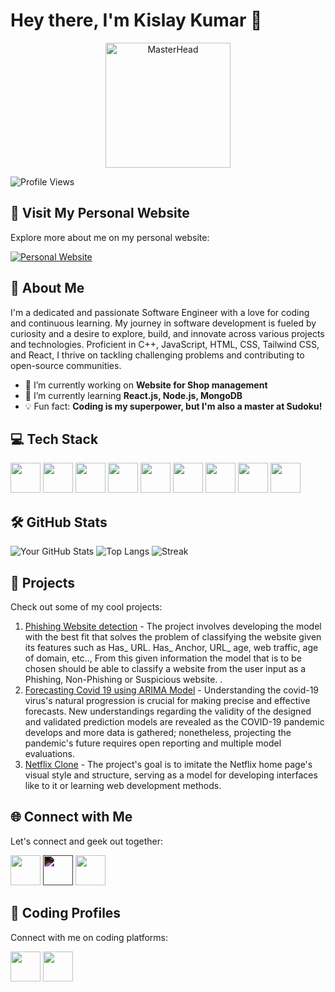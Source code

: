 # Hey there, I'm Kislay Kumar 👋

<div align="center">
  <img src="https://i.giphy.com/media/v1.Y2lkPTc5MGI3NjExMGgyd3RiMjdmaGxxYWc5dXJzaWVheWJkY2Zib3c1eTl5MmFtbWpucCZlcD12MV9pbnRlcm5hbF9naWZfYnlfaWQmY3Q9Zw/bGgsc5mWoryfgKBx1u/giphy.gif" alt="MasterHead" width="200">
</div>

![Profile Views](https://komarev.com/ghpvc/?username=kislayykumar)

## 🌟 Visit My Personal Website

Explore more about me on my personal website:

[![Personal Website](https://img.icons8.com/color/48/000000/domain--v1.png)]([https://yourwebsite.com](https://kislayy.vercel.app/))

## 🚀 About Me

I'm a dedicated and passionate Software Engineer with a love for coding and continuous learning. My journey in software development is fueled by curiosity and a desire to explore, build, and innovate across various projects and technologies. Proficient in C++, JavaScript, HTML, CSS, Tailwind CSS, and React, I thrive on tackling challenging problems and contributing to open-source communities.

- 🔭 I’m currently working on **Website for Shop management**
- 🌱 I’m currently learning **React.js, Node.js, MongoDB**
- 💡 Fun fact: **Coding is my superpower, but I'm also a master at Sudoku!**


## 💻 Tech Stack

<img src="https://img.icons8.com/color/48/000000/c-programming.png" width="48"> <img src="https://img.icons8.com/color/48/000000/c-plus-plus-logo.png" width="48"> <img src="https://img.icons8.com/color/48/000000/java-coffee-cup-logo.png" width="48"> <img src="https://img.icons8.com/color/48/000000/python.png" width="48"> <img src="https://img.icons8.com/color/48/000000/html-5.png" width="48"> <img src="https://img.icons8.com/color/48/000000/css3.png" width="48"> <img src="https://img.icons8.com/color/48/000000/javascript.png" width="48"> <img src="https://img.icons8.com/color/48/000000/tailwindcss.png" width="48"> <img src="https://img.icons8.com/plasticine/100/000000/react.png" width="48">


## 🛠️ GitHub Stats

![Your GitHub Stats](https://github-readme-stats.vercel.app/api?username=kislayykumar&show_icons=true&hide_border=true)
![Top Langs](https://github-readme-stats.vercel.app/api/top-langs/?username=kislayykumar&layout=compact&hide_border=true)
![Streak](https://github-readme-streak-stats.herokuapp.com/?user=kislayykumar&)


## 🔨 Projects

Check out some of my cool projects:

1. [Phishing Website detection](https://github.com/kislayykumar/PHISHING-WEBSITE-DETECTION-AND-CLASSIFICATION-USING-DATA-MINING) - The project involves developing the model with the best fit that solves the problem of classifying the website given its features such as Has_ URL. Has_ Anchor, URL_ age, web traffic, age of domain, etc.., From this given information the model that is to be chosen should be able to classify a website from the user input as a Phishing, Non-Phishing or Suspicious website. .
2. [Forecasting Covid 19 using ARIMA Model](https://github.com/kislayykumar/FORECASTING-COVID-19-USING-ARIMA-MODEL) - Understanding the covid-19 virus's natural progression is crucial for making precise and effective forecasts. New understandings regarding the validity of the designed and validated prediction models are revealed as the COVID-19 pandemic develops and more data is gathered; nonetheless, projecting the pandemic's future requires open reporting and multiple model evaluations.
3. [Netflix Clone](https://github.com/kislayykumar/Netflix-clone) - The project's goal is to imitate the Netflix home page's visual style and structure, serving as a model for developing interfaces like to it or learning web development methods.

## 🌐 Connect with Me

Let's connect and geek out together:

[<img src="https://img.icons8.com/color/48/000000/linkedin.png" width="48">](https://www.linkedin.com/in/kislay-kumar-a49a1316b/)
[<img src="https://img.icons8.com/?size=100&id=phOKFKYpe00C&format=png&color=000000" width="48" style="filter: invert(1);">](https://x.com/kislayy_kumar)
[<img src="https://img.icons8.com/color/48/000000/github--v1.png" width="48">](https://github.com/kislayykumar)


## 💼 Coding Profiles

Connect with me on coding platforms:

[<img src="https://img.icons8.com/?size=100&id=9L16NypUzu38&format=png&color=000000" width="48">](https://leetcode.com/u/kislay__kumar/)
[<img src="https://img.icons8.com/?size=100&id=AbQBhN9v62Ob&format=png&color=000000" width="48">](https://www.geeksforgeeks.org/user/kislay_kumar/)
